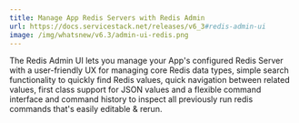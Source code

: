 ```yaml
---
title: Manage App Redis Servers with Redis Admin
url: https://docs.servicestack.net/releases/v6_3#redis-admin-ui
image: /img/whatsnew/v6.3/admin-ui-redis.png
---
```


The Redis Admin UI lets you manage your App's configured Redis Server with a user-friendly UX for managing core Redis data types, simple search functionality to quickly find Redis values, quick navigation between related values, first class support for JSON values and a flexible command interface and command history to inspect all previously run redis commands that's easily editable & rerun.
